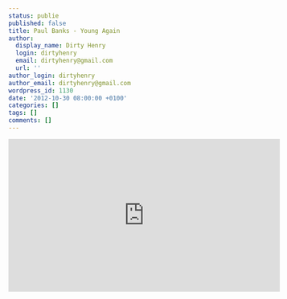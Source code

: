 ```yaml
---
status: publie
published: false
title: Paul Banks - Young Again
author:
  display_name: Dirty Henry
  login: dirtyhenry
  email: dirtyhenry@gmail.com
  url: ''
author_login: dirtyhenry
author_email: dirtyhenry@gmail.com
wordpress_id: 1130
date: '2012-10-30 08:00:00 +0100'
categories: []
tags: []
comments: []
---
```

<iframe width="540" height="304" src="http://www.youtube.com/embed/va2fqBjwBGg" frameborder="0" allowfullscreen></iframe>
